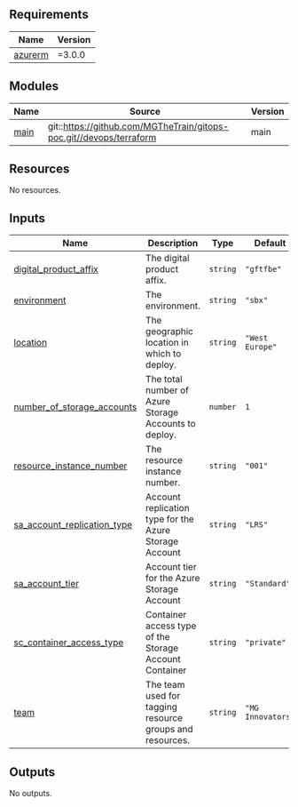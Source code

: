 <!-- BEGIN_TF_DOCS -->
## Requirements

| Name | Version |
|------|---------|
| <a name="requirement_azurerm"></a> [azurerm](#requirement\_azurerm) | =3.0.0 |

## Modules

| Name | Source | Version |
|------|--------|---------|
| <a name="module_main"></a> [main](#module\_main) | git::https://github.com/MGTheTrain/gitops-poc.git//devops/terraform | main |

## Resources

No resources.

## Inputs

| Name | Description | Type | Default | Required |
|------|-------------|------|---------|:--------:|
| <a name="input_digital_product_affix"></a> [digital\_product\_affix](#input\_digital\_product\_affix) | The digital product affix. | `string` | `"gftfbe"` | no |
| <a name="input_environment"></a> [environment](#input\_environment) | The environment. | `string` | `"sbx"` | no |
| <a name="input_location"></a> [location](#input\_location) | The geographic location in which to deploy. | `string` | `"West Europe"` | no |
| <a name="input_number_of_storage_accounts"></a> [number\_of\_storage\_accounts](#input\_number\_of\_storage\_accounts) | The total number of Azure Storage Accounts to deploy. | `number` | `1` | no |
| <a name="input_resource_instance_number"></a> [resource\_instance\_number](#input\_resource\_instance\_number) | The resource instance number. | `string` | `"001"` | no |
| <a name="input_sa_account_replication_type"></a> [sa\_account\_replication\_type](#input\_sa\_account\_replication\_type) | Account replication type for the Azure Storage Account | `string` | `"LRS"` | no |
| <a name="input_sa_account_tier"></a> [sa\_account\_tier](#input\_sa\_account\_tier) | Account tier for the Azure Storage Account | `string` | `"Standard"` | no |
| <a name="input_sc_container_access_type"></a> [sc\_container\_access\_type](#input\_sc\_container\_access\_type) | Container access type of the Storage Account Container | `string` | `"private"` | no |
| <a name="input_team"></a> [team](#input\_team) | The team used for tagging resource groups and resources. | `string` | `"MG Innovators"` | no |

## Outputs

No outputs.
<!-- END_TF_DOCS -->